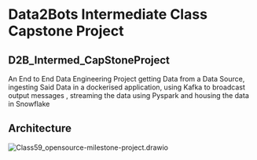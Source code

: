 # Data2Bots Intermediate Class Capstone Project
## D2B_Intermed_CapStoneProject
An End to End Data Engineering Project getting Data from a Data Source, ingesting Said Data in a dockerised application, using Kafka to broadcast output messages , streaming the data using Pyspark and housing the data in Snowflake
## Architecture
![Class59_opensource-milestone-project.drawio](./docs/Class59_opensource-milestone-project.drawio)